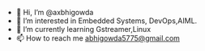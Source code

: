 - 👋 Hi, I’m @axbhigowda
- 👀 I’m interested in Embedded Systems, DevOps,AIML.
- 🌱 I’m currently learning Gstreamer,Linux
- 📫 How to reach me abhigowda5775@gmail.com

<!---
axbhigowda/axbhigowda is a ✨ special ✨ repository because its `README.md` (this file) appears on your GitHub profile.
You can click the Preview link to take a look at your changes.
--->
